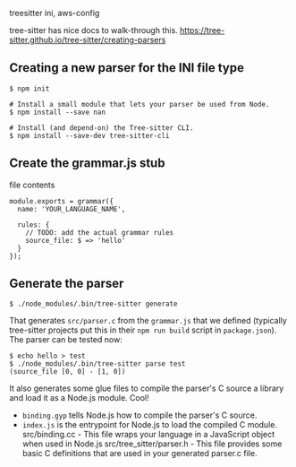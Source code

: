 treesitter ini, aws-config

tree-sitter has nice docs to walk-through this.
https://tree-sitter.github.io/tree-sitter/creating-parsers

Creating a new parser for the INI file type
-------------------------------------------

    $ npm init

    # Install a small module that lets your parser be used from Node.
    $ npm install --save nan

    # Install (and depend-on) the Tree-sitter CLI.
    $ npm install --save-dev tree-sitter-cli

Create the grammar.js stub
--------------------------

file contents

    module.exports = grammar({
      name: 'YOUR_LANGUAGE_NAME',

      rules: {
        // TODO: add the actual grammar rules
        source_file: $ => 'hello'
      }
    });

Generate the parser
-------------------

    $ ./node_modules/.bin/tree-sitter generate

That generates `src/parser.c` from the `grammar.js` that we defined (typically
tree-sitter projects put this in their `npm run build` script in
`package.json`). The parser can be tested now:

    $ echo hello > test
    $ ./node_modules/.bin/tree-sitter parse test
    (source_file [0, 0] - [1, 0])

It also generates some glue files to compile the parser's C source a library
and load it as a Node.js module. Cool!

- `binding.gyp` tells Node.js how to compile the parser's C source.
- `index.js` is the entrypoint for Node.js to load the compiled C module.
src/binding.cc - This file wraps your language in a JavaScript object when used in Node.js
src/tree_sitter/parser.h - This file provides some basic C definitions that are used in your generated parser.c file.

